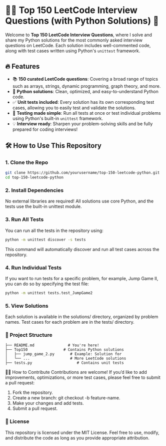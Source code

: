 # 🧑‍💻 Top 150 LeetCode Interview Questions (with Python Solutions) 🚀

Welcome to **Top 150 LeetCode Interview Questions**, where I solve and share my Python solutions for the most commonly asked interview questions on LeetCode. Each solution includes well-commented code, along with test cases written using Python's `unittest` framework.

## 🔥 Features

- 📚 **150 curated LeetCode questions**: Covering a broad range of topics such as arrays, strings, dynamic programming, graph theory, and more.
- 🐍 **Python solutions**: Clean, optimized, and easy-to-understand Python code.
- ✅ **Unit tests included**: Every solution has its own corresponding test cases, allowing you to easily test and validate the solutions.
- 🧪 **Testing made simple**: Run all tests at once or test individual problems using Python's built-in `unittest` framework.
- 💡 **Interview ready**: Sharpen your problem-solving skills and be fully prepared for coding interviews!

## 🛠️ How to Use This Repository

### 1. Clone the Repo
```bash
git clone https://github.com/yourusername/top-150-leetcode-python.git
cd top-150-leetcode-python
```
### 2. Install Dependencies
No external libraries are required! All solutions use core Python, and the tests use the built-in unittest module.

### 3. Run All Tests
You can run all the tests in the repository using:
```bash
python -m unittest discover -s tests
```
This command will automatically discover and run all test cases across the repository.

### 4. Run Individual Tests
If you want to run tests for a specific problem, for example, Jump Game II, you can do so by specifying the test file:
```bash
python -m unittest tests.test_JumpGame2
```
### 5. View Solutions
Each solution is available in the solutions/ directory, organized by problem names. Test cases for each problem are in the tests/ directory.

### 📂 Project Structure
```plaintext
├── README.md               # You're here!
├── Top150                # Contains Python solutions 
│   ├── jump_game_2.py       # Example: Solution for 
│   └── ...                  # More LeetCode solutions
├── tests.py                    # Contains unit tests
```

🧑‍🏫 How to Contribute
Contributions are welcome! If you’d like to add improvements, optimizations, or more test cases, please feel free to submit a pull request:

1.	Fork the repository.
2.	Create a new branch: git checkout -b feature-name.
3.	Make your changes and add tests.
4.	Submit a pull request.

### 📜 License
This repository is licensed under the MIT License. Feel free to use, modify, and distribute the code as long as you provide appropriate attribution.



